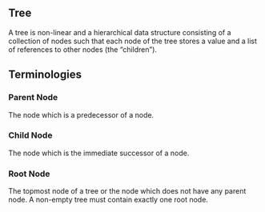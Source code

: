 ## Tree

A tree is non-linear and a hierarchical data structure consisting of a collection of nodes such that each node of the tree stores a value and a list of references to other nodes (the “children”).

## Terminologies

### Parent Node

The node which is a predecessor of a node.

### Child Node

The node which is the immediate successor of a node.

### Root Node

The topmost node of a tree or the node which does not have any parent node.
A non-empty tree must contain exactly one root node.
